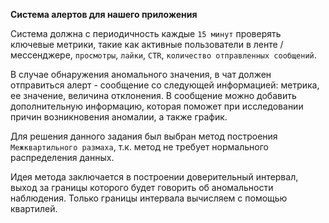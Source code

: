 **Система алертов для нашего приложения**

Система должна с периодичность каждые `15 минут` проверять ключевые метрики, такие как активные пользователи в ленте / мессенджере, `просмотры`, `лайки`, `CTR`, 
`количество отправленных сообщений`.   

В случае обнаружения аномального значения, в чат должен отправиться алерт - сообщение со следующей информацией: метрика, ее значение, величина отклонения. 
В сообщение можно добавить дополнительную информацию, которая поможет при исследовании причин возникновения аномалии, а также график.

Для решения данного задания был выбран метод построения `Межквартильного размаха`, т.к. метод не требует нормального распределения данных.

Идея метода заключается в построении доверительный интервал, выход за границы которого будет говорить об аномальности наблюдения. 
Только границы интервала вычисляем с помощью квартилей. 
